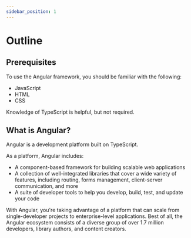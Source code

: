 ```yaml
---
sidebar_position: 1
---
```


# Outline


## Prerequisites

To use the Angular framework, you should be familiar with the following:

- JavaScript
- HTML
- CSS

Knowledge of TypeScript is helpful, but not required.

## What is Angular?

Angular is a development platform built on TypeScript.

As a platform, Angular includes:

- A component-based framework for building scalable web applications
- A collection of well-integrated libraries that cover a wide variety of features, including routing, forms management, client-server communication, and more
- A suite of developer tools to help you develop, build, test, and update your code

With Angular, you're taking advantage of a platform that can scale from single-developer projects to enterprise-level applications. Best of all, the Angular ecosystem consists of a diverse group of over 1.7 million developers, library authors, and content creators.